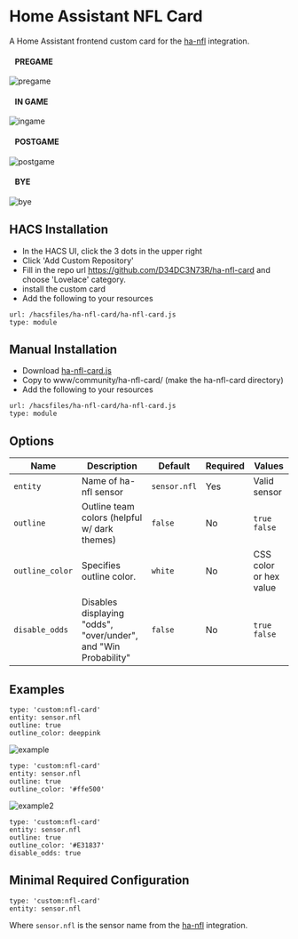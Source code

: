 # Home Assistant NFL Card
A Home Assistant frontend custom card for the [ha-nfl](https://github.com/zacs/ha-nfl) integration.

#### &nbsp;&nbsp;&nbsp;PREGAME

![pregame](https://user-images.githubusercontent.com/9123670/138403165-fe83a2f1-7ecd-4b47-8915-17c84d69a8e5.png)

#### &nbsp;&nbsp;&nbsp;IN GAME

![ingame](https://user-images.githubusercontent.com/9123670/138606167-0d6416e4-e58b-454f-8cc3-e67dcbf42372.png)

#### &nbsp;&nbsp;&nbsp;POSTGAME

![postgame](https://user-images.githubusercontent.com/9123670/138403233-c61f13d8-6aad-43ac-ae45-213b767d7f96.png)

#### &nbsp;&nbsp;&nbsp;BYE

![bye](https://user-images.githubusercontent.com/9123670/138403291-bbded2aa-c8d4-42f7-b7bf-1578436c1076.png)


## HACS Installation
 - In the HACS UI, click the 3 dots in the upper right
 - Click 'Add Custom Repository'
 - Fill in the repo url https://github.com/D34DC3N73R/ha-nfl-card and choose 'Lovelace' category.
 - install the custom card
 - Add the following to your resources
```
url: /hacsfiles/ha-nfl-card/ha-nfl-card.js
type: module
```

## Manual Installation
 - Download [ha-nfl-card.js](https://raw.githubusercontent.com/D34DC3N73R/ha-nfl-card/main/dist/ha-nfl-card.js)
 - Copy to www/community/ha-nfl-card/ (make the ha-nfl-card directory)
 - Add the following to your resources
```
url: /hacsfiles/ha-nfl-card/ha-nfl-card.js
type: module
```

## Options
| Name | Description | Default | Required |  Values |
| --- | --- | --- | --- | --- |
| `entity` | Name of ha-nfl sensor | `sensor.nfl` | Yes  | Valid sensor |
| `outline` | Outline team colors (helpful w/ dark themes) |`false` | No |  `true` `false` |
| `outline_color` | Specifies outline color. | `white` | No |  CSS color or hex value  |
| `disable_odds` | Disables displaying "odds", "over/under", and "Win Probability" |  `false` | No | `true` `false` |

## Examples
```
type: 'custom:nfl-card'
entity: sensor.nfl
outline: true
outline_color: deeppink
```
![example](https://user-images.githubusercontent.com/9123670/138405243-8e42db4f-7d69-40bc-8ea7-624c31a957a9.png)


```
type: 'custom:nfl-card'
entity: sensor.nfl
outline: true
outline_color: '#ffe500'
```
![example2](https://user-images.githubusercontent.com/9123670/138405612-8efbb117-4f4b-4eb9-8ef0-339e9b35c868.png)

```
type: 'custom:nfl-card'
entity: sensor.nfl
outline: true
outline_color: '#E31837'
disable_odds: true
```

## Minimal Required Configuration
```
type: 'custom:nfl-card'
entity: sensor.nfl
```
Where `sensor.nfl` is the sensor name from the [ha-nfl](https://github.com/zacs/ha-nfl) integration.
